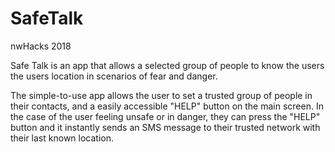 # SafeTalk
nwHacks 2018

Safe Talk is an app that allows a selected group of people to know the users 
the users location in scenarios of fear and danger. 
 
 The simple-to-use app allows the user to set a trusted group of people in 
 their contacts, and a easily accessible "HELP" button on the main screen. In 
 the case of the user feeling unsafe or in danger, they can press the "HELP" 
 button and it instantly sends an SMS message to their trusted network with 
 their last known location.
  
  
